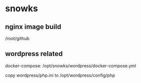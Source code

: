 # snowks
## nginx image build

/root/github

## wordpress related

docker-compose: /opt/snowks/wordpress/docker-compose.yml

copy wordpress/php.ini to /opt/wordpress/config/php